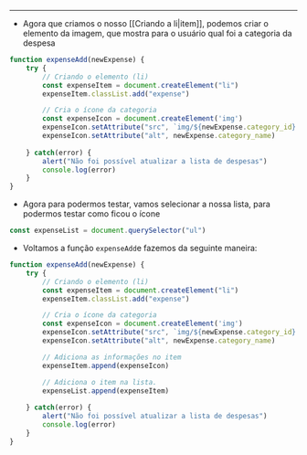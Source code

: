 ___
- Agora que criamos o nosso [[Criando a li|item]], podemos criar o elemento da imagem, que mostra para o usuário qual foi a categoria da despesa
```js
function expenseAdd(newExpense) {
	try {
		// Criando o elemento (li)
		const expenseItem = document.createElement("li")
		expenseItem.classList.add("expense")

		// Cria o ícone da categoria
		const expenseIcon = document.createElement('img')
		expenseIcon.setAttribute("src", `img/${newExpense.category_id}.svg`)
		expenseIcon.setAttribute("alt", newExpense.category_name)
		
	} catch(error) {
		alert("Não foi possível atualizar a lista de despesas")
		console.log(error)
	}
}
```
- Agora para podermos testar, vamos selecionar a nossa lista, para podermos testar como ficou o ícone
```js
const expenseList = document.querySelector("ul")
```
- Voltamos a função `expenseAdd`e fazemos da seguinte maneira:
```js
function expenseAdd(newExpense) {
	try {
		// Criando o elemento (li)
		const expenseItem = document.createElement("li")
		expenseItem.classList.add("expense")

		// Cria o ícone da categoria
		const expenseIcon = document.createElement('img')
		expenseIcon.setAttribute("src", `img/${newExpense.category_id}.svg`)
		expenseIcon.setAttribute("alt", newExpense.category_name)

		// Adiciona as informações no item
		expenseItem.append(expenseIcon)

		// Adiciona o item na lista.
		expenseList.append(expenseItem)
		
	} catch(error) {
		alert("Não foi possível atualizar a lista de despesas")
		console.log(error)
	}
}
```